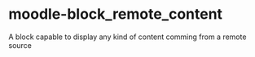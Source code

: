 # moodle-block_remote_content
A block capable to display any kind of content comming from a remote source
